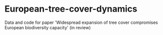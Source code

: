 # European-tree-cover-dynamics
Data and code for paper 'Widespread expansion of tree cover compromises European biodiversity capacity' (in review)
